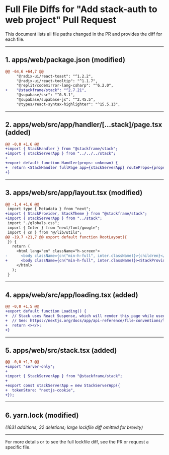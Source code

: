 # Full File Diffs for "Add stack-auth to web project" Pull Request

This document lists all file paths changed in the PR and provides the diff for each file.

---

## 1. apps/web/package.json (modified)

```diff
@@ -64,6 +64,7 @@
     "@radix-ui/react-toast": "^1.2.2",
     "@radix-ui/react-tooltip": "^1.1.7",
     "@replit/codemirror-lang-csharp": "^6.2.0",
+    "@stackframe/stack": "^2.7.21",
     "@supabase/ssr": "^0.5.1",
     "@supabase/supabase-js": "^2.45.5",
     "@types/react-syntax-highlighter": "^15.5.13",
```

---

## 2. apps/web/src/app/handler/[...stack]/page.tsx (added)

```diff
@@ -0,0 +1,6 @@
+import { StackHandler } from "@stackframe/stack";
+import { stackServerApp } from "../../../stack";
+
+export default function Handler(props: unknown) {
+  return <StackHandler fullPage app={stackServerApp} routeProps={props} />;
+}
```

---

## 3. apps/web/src/app/layout.tsx (modified)

```diff
@@ -1,4 +1,6 @@
 import type { Metadata } from "next";
+import { StackProvider, StackTheme } from "@stackframe/stack";
+import { stackServerApp } from "../stack";
 import "./globals.css";
 import { Inter } from "next/font/google";
 import { cn } from "@/lib/utils";
@@ -19,7 +21,7 @@ export default function RootLayout({
 }) {
   return (
     <html lang="en" className="h-screen">
-      <body className={cn("min-h-full", inter.className)}>{children}</body>
+      <body className={cn("min-h-full", inter.className)}><StackProvider app={stackServerApp}><StackTheme>{children}</StackTheme></StackProvider></body>
     </html>
   );
 }
```

---

## 4. apps/web/src/app/loading.tsx (added)

```diff
@@ -0,0 +1,5 @@
+export default function Loading() {
+  // Stack uses React Suspense, which will render this page while user data is being fetched.
+  // See: https://nextjs.org/docs/app/api-reference/file-conventions/loading
+  return <></>;
+}
```

---

## 5. apps/web/src/stack.tsx (added)

```diff
@@ -0,0 +1,7 @@
+import "server-only";
+
+import { StackServerApp } from "@stackframe/stack";
+
+export const stackServerApp = new StackServerApp({
+  tokenStore: "nextjs-cookie",
+});
```

---

## 6. yarn.lock (modified)

_(1631 additions, 32 deletions; large lockfile diff omitted for brevity)_

---

For more details or to see the full lockfile diff, see the PR or request a specific file.
